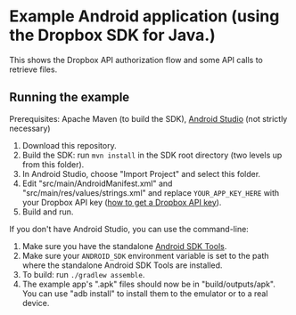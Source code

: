 # Example Android application (using the Dropbox SDK for Java.)

This shows the Dropbox API authorization flow and some API calls to retrieve files.

## Running the example

Prerequisites: Apache Maven (to build the SDK), [Android Studio](http://developer.android.com/sdk/installing/) (not strictly necessary)

1. Download this repository.
2. Build the SDK: run `mvn install` in the SDK root directory (two levels up from this folder).
3. In Android Studio, choose "Import Project" and select this folder.
4. Edit "src/main/AndroidManifest.xml" and "src/main/res/values/strings.xml" and replace `YOUR_APP_KEY_HERE` with your Dropbox API key ([how to get a Dropbox API key](../../ReadMe.md#get-a-dropbox-api-key)).
5. Build and run.

If you don't have Android Studio, you can use the command-line:

1. Make sure you have the standalone [Android SDK Tools](http://developer.android.com/sdk/installing/).
2. Make sure your `ANDROID_SDK` environment variable is set to the path where the standalone Android SDK Tools are installed.
3. To build: run `./gradlew assemble`.  
4. The example app's ".apk" files should now be in "build/outputs/apk".  You can use "adb install" to install them to the emulator or to a real device.

